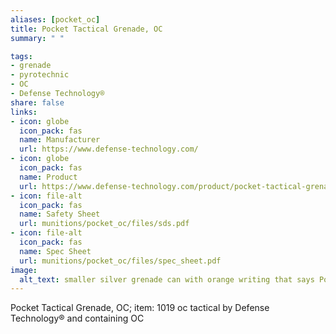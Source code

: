 ```yaml
--- 
aliases: [pocket_oc] 
title: Pocket Tactical Grenade, OC 
summary: " " 

tags:  
- grenade 
- pyrotechnic 
- OC 
- Defense Technology® 
share: false 
links:  
- icon: globe 
  icon_pack: fas 
  name: Manufacturer 
  url: https://www.defense-technology.com/ 
- icon: globe 
  icon_pack: fas 
  name: Product 
  url: https://www.defense-technology.com/product/pocket-tactical-grenade-oc/ 
- icon: file-alt  
  icon_pack: fas 
  name: Safety Sheet 
  url: munitions/pocket_oc/files/sds.pdf 
- icon: file-alt  
  icon_pack: fas 
  name: Spec Sheet 
  url: munitions/pocket_oc/files/spec_sheet.pdf 
image: 
  alt_text: smaller silver grenade can with orange writing that says Pocket Tactical OC, background is white paper with a shadow 
---
```

Pocket Tactical Grenade, OC; item: 1019 oc tactical by Defense Technology® and containing OC
